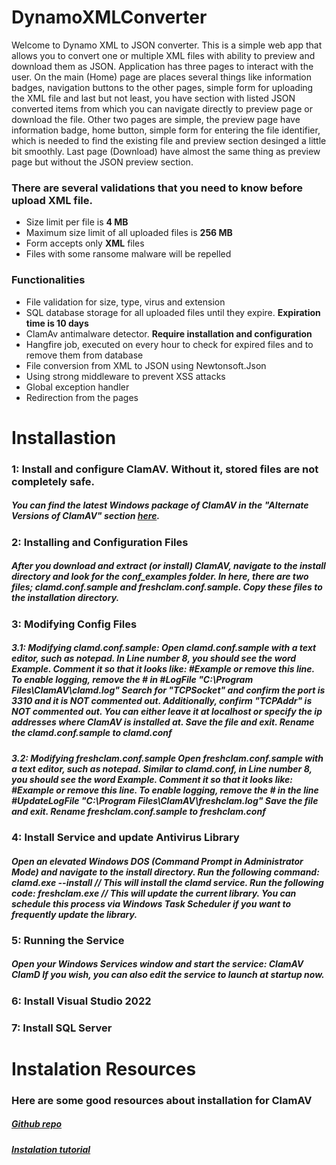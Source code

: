 # DynamoXMLConverter
<span>
  Welcome to Dynamo XML to JSON converter. This is a simple web app that allows you to convert one or multiple XML files with ability to preview and download them as JSON.
Application has three pages to interact with the user. On the main (Home) page are places several things like information badges, navigation buttons to the other pages, simple form for uploading the XML file and last but not least,
you have section with listed JSON converted items from which you can navigate directly to preview page or download the file. Other two pages are simple, the preview page have information badge, home button, simple form for entering the file identifier,
which is needed to find the existing file and preview section desinged a little bit smoothly. Last page (Download) have almost the same thing as preview page but without the JSON preview section.
</span>
<h3>There are several validations that you need to know before upload XML file.</h3>
<ul>
  <li>Size limit per file is <strong>4 MB</strong></li>
  <li>Maximum size limit of all uploaded files is <strong>256 MB</strong></li>
  <li>Form accepts only <strong>XML</strong> files</li>
  <li>Files with some ransome malware will be repelled</li>
</ul>
<h3>Functionalities</h3>
<ul>
  <li>File validation for size, type, virus and extension</li>
  <li>SQL database storage for all uploaded files until they expire. <strong>Expiration time is 10 days</strong></li>
  <li>ClamAv antimalware detector. <strong>Require installation and configuration</strong></li>
  <li>Hangfire job, executed on every hour to check for expired files and to remove them from database</li>
  <li>File conversion from XML to JSON using Newtonsoft.Json</li>
  <li>Using strong middleware to prevent XSS attacks</li>
  <li>Global exception handler</li>
  <li>Redirection from the pages</li>
</ul>

# Installastion
<h3>1: Install and configure ClamAV. Without it, stored files are not completely safe.</h1>
<h5>You can find the latest Windows package of ClamAV in the "Alternate Versions of ClamAV" section <a href="https://www.clamav.net/downloads">here</a>.</h5>
<h3>2: Installing and Configuration Files </h3>
<h5>After you download and extract (or install) ClamAV, navigate to the install directory and look for the <strong>conf_examples</strong> folder. In here, there are two files; <strong>clamd.conf.sample</strong> and <strong>freshclam.conf.sample</strong>. Copy these files to the installation directory.</h5>
<h3>3: Modifying Config Files</h3>
<h5>3.1: Modifying clamd.conf.sample:
Open clamd.conf.sample with a text editor, such as notepad.
In Line number 8, you should see the word Example. Comment it so that it looks like: #Example or remove this line.
To enable logging, remove the # in #LogFile "C:\Program Files\ClamAV\clamd.log"
Search for "TCPSocket" and confirm the port is 3310 and it is NOT commented out.
Additionally, confirm "TCPAddr" is NOT commented out. You can either leave it at localhost or specify the ip addresses where ClamAV is installed at.
Save the file and exit. Rename the clamd.conf.sample to clamd.conf</h5>
<h5>3.2: Modifying freshclam.conf.sample
Open freshclam.conf.sample with a text editor, such as notepad.
Similar to clamd.conf, in Line number 8, you should see the word Example. Comment it so that it looks like: #Example or remove this line.
To enable logging, remove the # in the line #UpdateLogFile "C:\Program Files\ClamAV\freshclam.log"
Save the file and exit. Rename freshclam.conf.sample to freshclam.conf</h5>
<h3>4: Install Service and update Antivirus Library</h3>
<h5>Open an elevated Windows DOS (Command Prompt in Administrator Mode) and navigate to the install directory.
Run the following command: clamd.exe --install // This will install the clamd service. 
Run the following code: freshclam.exe // This will update the current library. You can schedule this process via Windows Task Scheduler if you want to frequently update the library.</h5>
<h3>5: Running the Service</h3>
<h5>Open your Windows Services window and start the service: ClamAV ClamD
If you wish, you can also edit the service to launch at startup now.</h5>
<h3>6: Install Visual Studio 2022</h3>
<h3>7: Install SQL Server</h3>

# Instalation Resources
<h3>Here are some good resources about installation for ClamAV</h3>
<h5><a href="https://github.com/tekmaven/nClam">Github repo</a></h5>
<h5><a href="https://www.xeams.com/clamav-windows.htm">Instalation tutorial</a></h5>

